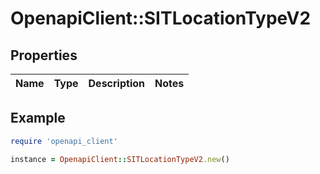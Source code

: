 # OpenapiClient::SITLocationTypeV2

## Properties

| Name | Type | Description | Notes |
| ---- | ---- | ----------- | ----- |

## Example

```ruby
require 'openapi_client'

instance = OpenapiClient::SITLocationTypeV2.new()
```

